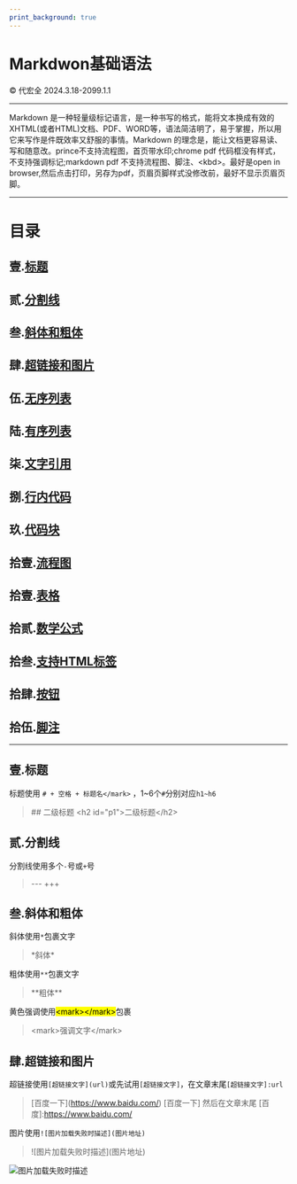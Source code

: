 ```yaml
---
print_background: true
---
```


# Markdwon基础语法
&copy; 代宏全 2024.3.18-2099.1.1

---
Markdown 是一种轻量级标记语言，是一种书写的格式，能将文本换成有效的XHTML(或者HTML)文档、PDF、WORD等，语法简洁明了，易于掌握，所以用它来写作是件既效率又舒服的事情。Markdown 的理念是，能让文档更容易读、写和随意改。prince不支持流程图，首页带水印;chrome pdf 代码框没有样式，不支持强调标记;markdown pdf 不支持流程图、脚注、\<kbd>。最好是open in browser,然后点击打印，另存为pdf，页眉页脚样式没修改前，最好不显示页眉页脚。

---

<h1 id="menu">目录</h1>

## 壹.[标题](#p1)
## 贰.[分割线](#p2)
## 叁.[斜体和粗体](#p3)
## 肆.[超链接和图片](#p4)
## 伍.[无序列表](#p5)
## 陆.[有序列表](#p6)
## 柒.[文字引用](#p7)
## 捌.[行内代码](#p8)
## 玖.[代码块](#p9)
## 拾壹.[流程图](#p10)
## 拾壹.[表格](#p11)
## 拾贰.[数学公式](#p12)
## 拾叁.[支持HTML标签](#p13)
## 拾肆.[按钮](#p14)
## 拾伍.[脚注](#p15)

---
<h2 id="p1">壹.标题</h2> 

标题使用 `# + 空格 + 标题名</mark>` ，1\~6个`#`分别对应`h1~h6`

> \## 二级标题
> \<h2 id="p1">二级标题\</h2> 

<h2 id="p2">贰.分割线</h2> 

分割线使用多个`-`号或`+`号
> \---
> \+++

<h2 id="p3">叁.斜体和粗体</h2> 

斜体使用`*`包裹文字
> \*斜体*

粗体使用`**`包裹文字
> \*\*粗体**

黄色强调使用<mark>\<mark>\</mark></mark>包裹
> \<mark>强调文字\</mark>

<h2 id="p4">肆.超链接和图片</h2> 

超链接使用`[超链接文字](url)`或先试用`[超链接文字]`，在文章末尾`[超链接文字]:url`
> \[百度一下](https://www.baidu.com/)
> \[百度一下] 然后在文章末尾 [百度]:https://www.baidu.com/

图片使用`![图片加载失败时描述](图片地址)`
> \![图片加载失败时描述]\(图片地址)

![图片加载失败时描述](D:\个人照片\Camera\25170970006678150.JPG)













